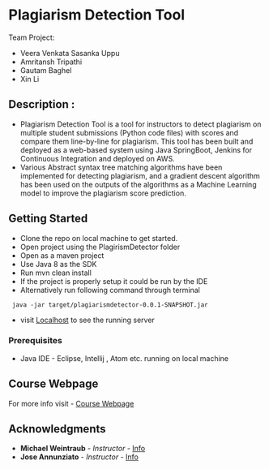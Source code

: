 # Plagiarism Detection Tool
Team Project: 
- Veera Venkata Sasanka Uppu
- Amritansh Tripathi
- Gautam Baghel
- Xin Li

## Description : 

- Plagiarism Detection Tool is a tool for instructors to detect plagiarism on multiple student submissions (Python code files) with scores and compare them line-by-line for plagiarism. This tool has been built and deployed as a web-based system using Java SpringBoot, Jenkins for Continuous Integration and deployed on AWS. 
- Various Abstract syntax tree matching algorithms have been implemented for detecting plagiarism, and a gradient descent algorithm has been used on the outputs of the algorithms as a Machine Learning model to improve the plagiarism score prediction.

## Getting Started

- Clone the repo on local machine to get started.
- Open project using the PlagirismDetector folder
- Open as a maven project
- Use Java 8 as the SDK
- Run mvn clean install
- If the project is properly setup it could be run by the IDE
- Alternatively run following command through terminal 
```
 java -jar target/plagiarismdetector-0.0.1-SNAPSHOT.jar
```
- visit [Localhost](http://127.0.0.1:8080) to see the running server


### Prerequisites

- Java IDE - Eclipse, Intellij , Atom etc.  running on local machine

## Course Webpage

For more info visit - [Course Webpage](https://course.ccs.neu.edu/cs5500/)

## Acknowledgments

* **Michael Weintraub** - *Instructor* - [Info](https://www.ccis.northeastern.edu/people/michael-weintraub/)
* **Jose Annunziato** - *Instructor* - [Info](https://www.ccis.northeastern.edu/people/jose-annunziato/)
